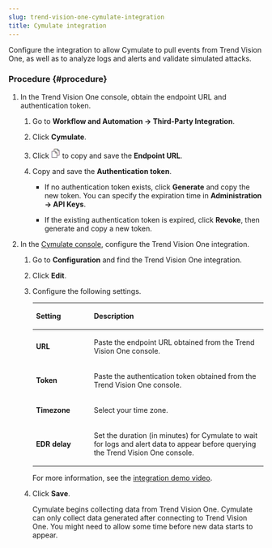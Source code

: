 ```yaml
---
slug: trend-vision-one-cymulate-integration
title: Cymulate integration
---
```


Configure the integration to allow Cymulate to pull events from Trend Vision One, as well as to analyze logs and alerts and validate simulated attacks.

### Procedure {#procedure}

1.  In the Trend Vision One console, obtain the endpoint URL and authentication token.

    1.  Go to **Workflow and Automation → Third-Party Integration**.

    2.  Click **Cymulate**.

    3.  Click ![](/images/dddna_summary_detection_copy=GUID-4DE35BE5-57A5-4919-BF9C-5EC95F9CA8FD=1=en-us=Low.webp) to copy and save the **Endpoint URL**.

    4.  Copy and save the **Authentication token**.

        - If no authentication token exists, click **Generate** and copy the new token. You can specify the expiration time in **Administration → API Keys**.

        - If the existing authentication token is expired, click **Revoke**, then generate and copy a new token.

2.  In the [Cymulate console](https://app.cymulate.com), configure the Trend Vision One integration.

    1.  Go to **Configuration** and find the Trend Vision One integration.

    2.  Click **Edit**.

    3.  Configure the following settings.

        <table>
        <colgroup>
        <col style="width: 25%" />
        <col style="width: 75%" />
        </colgroup>
        <thead>
        <tr>
        <th><p>Setting</p></th>
        <th><p>Description</p></th>
        </tr>
        </thead>
        <tbody>
        <tr>
        <td><p><strong>URL</strong></p></td>
        <td><p>Paste the endpoint URL obtained from the Trend Vision One console.</p></td>
        </tr>
        <tr>
        <td><p><strong>Token</strong></p></td>
        <td><p>Paste the authentication token obtained from the Trend Vision One console.</p></td>
        </tr>
        <tr>
        <td><p><strong>Timezone</strong></p></td>
        <td><p>Select your time zone.</p></td>
        </tr>
        <tr>
        <td><p><strong>EDR delay</strong></p></td>
        <td><p>Set the duration (in minutes) for Cymulate to wait for logs and alert data to appear before querying the Trend Vision One console.</p></td>
        </tr>
        </tbody>
        </table>

        For more information, see the [integration demo video](https://youtu.be/wp77Yq5LhEE).

    4.  Click **Save**.

        Cymulate begins collecting data from Trend Vision One. Cymulate can only collect data generated after connecting to Trend Vision One. You might need to allow some time before new data starts to appear.
